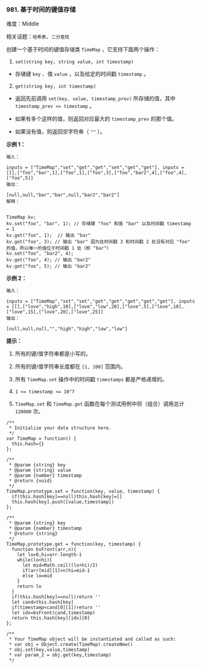 ### 981. 基于时间的键值存储

难度：Middle

相关话题：`哈希表`、`二分查找`

创建一个基于时间的键值存储类 `TimeMap` ，它支持下面两个操作：



1.  `set(string key, string value, int timestamp)` 




* 存储键 `key` 、值 `value` ，以及给定的时间戳 `timestamp` 。





2.  `get(string key, int timestamp)` 




* 返回先前调用 `set(key, value, timestamp_prev)` 所存储的值，其中 `timestamp_prev <= timestamp` 。

* 如果有多个这样的值，则返回对应最大的 `timestamp_prev` 的那个值。

* 如果没有值，则返回空字符串（ `""` ）。









**示例 1：** 



```
输入：

inputs = ["TimeMap","set","get","get","set","get","get"], inputs = [[],["foo","bar",1],["foo",1],["foo",3],["foo","bar2",4],["foo",4],["foo",5]]
输出：

[null,null,"bar","bar",null,"bar2","bar2"]
解释：

 
TimeMap kv;  
kv.set("foo", "bar", 1); // 存储键 "foo" 和值 "bar" 以及时间戳 timestamp = 1  
kv.get("foo", 1);  // 输出 "bar"  
kv.get("foo", 3); // 输出 "bar" 因为在时间戳 3 和时间戳 2 处没有对应 "foo" 的值，所以唯一的值位于时间戳 1 处（即 "bar"）  
kv.set("foo", "bar2", 4);  
kv.get("foo", 4); // 输出 "bar2"  
kv.get("foo", 5); // 输出 "bar2"  
```


**示例 2：** 



```
输入：

inputs = ["TimeMap","set","set","get","get","get","get","get"], inputs = [[],["love","high",10],["love","low",20],["love",5],["love",10],["love",15],["love",20],["love",25]]
输出：

[null,null,null,"","high","high","low","low"]
```






**提示：** 




1. 所有的键/值字符串都是小写的。

2. 所有的键/值字符串长度都在 `[1, 100]` 范围内。

3. 所有 `TimeMap.set` 操作中的时间戳 `timestamps`  都是严格递增的。

4.  `1 <= timestamp <= 10^7` 

5.  `TimeMap.set`  和 `TimeMap.get` 函数在每个测试用例中将（组合）调用总计 `120000`  次。




```
/**
 * Initialize your data structure here.
 */
var TimeMap = function() {
  this.hash={}
};

/** 
 * @param {string} key 
 * @param {string} value 
 * @param {number} timestamp
 * @return {void}
 */
TimeMap.prototype.set = function(key, value, timestamp) {
  if(this.hash[key]==null)this.hash[key]=[]
  this.hash[key].push([value,timestamp])
};

/** 
 * @param {string} key 
 * @param {number} timestamp
 * @return {string}
 */
TimeMap.prototype.get = function(key, timestamp) {
  function bsFront(arr,n){
    let lo=0,hi=arr.length-1
    while(lo<hi){
      let mid=Math.ceil((lo+hi)/2)
      if(arr[mid][1]>n)hi=mid-1
      else lo=mid
    }
    return lo
  }
  if(this.hash[key]==null)return ''
  let cand=this.hash[key]
  if(timestamp<cand[0][1])return ''
  let idx=bsFront(cand,timestamp)
  return this.hash[key][idx][0]
};

/** 
 * Your TimeMap object will be instantiated and called as such:
 * var obj = Object.create(TimeMap).createNew()
 * obj.set(key,value,timestamp)
 * var param_2 = obj.get(key,timestamp)
 */
```

